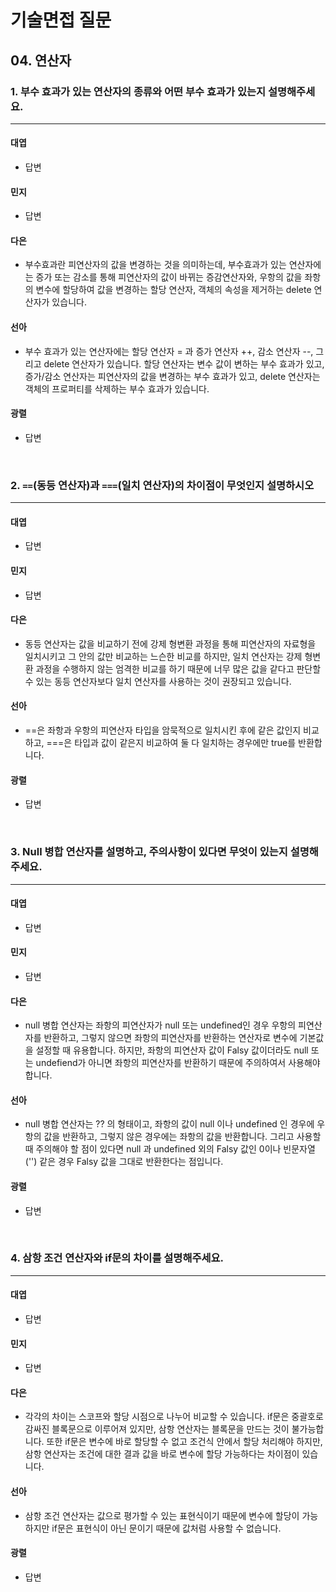 # 기술면접 질문

## 04. 연산자

### 1. 부수 효과가 있는 연산자의 종류와 어떤 부수 효과가 있는지 설명해주세요.

<hr>

#### 대엽

- 답변

#### 민지

- 답변

#### 다은

- 부수효과란 피연산자의 값을 변경하는 것을 의미하는데, 부수효과가 있는 연산자에는 증가 또는 감소를 통해 피연산자의 값이 바뀌는 증감연산자와, 우항의 값을 좌항의 변수에 할당하여 값을 변경하는 할당 연산자, 객체의 속성을 제거하는 delete 연산자가 있습니다.

#### 선아

- 부수 효과가 있는 연산자에는 할당 연산자 = 과 증가 연산자 ++, 감소 연산자 --, 그리고 delete 연산자가 있습니다. 할당 연산자는 변수 값이 변하는 부수 효과가 있고, 증가/감소 연산자는 피연산자의 값을 변경하는 부수 효과가 있고, delete 연산자는 객체의 프로퍼티를 삭제하는 부수 효과가 있습니다.

#### 광렬

- 답변

<br>

### 2. `==`(동등 연산자)과 `===`(일치 연산자)의 차이점이 무엇인지 설명하시오

<hr>

#### 대엽

- 답변

#### 민지

- 답변

#### 다은

- 동등 연산자는 값을 비교하기 전에 강제 형변환 과정을 통해 피연산자의 자료형을 일치시키고 그 안의 값만 비교하는 느슨한 비교를 하지만, 일치 연산자는 강제 형변환 과정을 수행하지 않는 엄격한 비교를 하기 때문에 너무 많은 값을 같다고 판단할 수 있는 동등 연산자보다 일치 연산자를 사용하는 것이 권장되고 있습니다.

#### 선아

- ==은 좌항과 우항의 피연산자 타입을 암묵적으로 일치시킨 후에 같은 값인지 비교하고, ===은 타입과 값이 같은지 비교하여 둘 다 일치하는 경우에만 true를 반환합니다.

#### 광렬

- 답변

<br>

### 3. Null 병합 연산자를 설명하고, 주의사항이 있다면 무엇이 있는지 설명해주세요.

<hr>

#### 대엽

- 답변

#### 민지

- 답변

#### 다은

- null 병합 연산자는 좌항의 피연산자가 null 또는 undefined인 경우 우항의 피연산자를 반환하고, 그렇지 않으면 좌항의 피연산자를 반환하는 연산자로 변수에 기본값을 설정할 때 유용합니다. 하지만, 좌항의 피연산자 값이 Falsy 값이더라도 null 또는 undefiend가 아니면 좌항의 피연산자를 반환하기 때문에 주의하여서 사용해야 합니다.

#### 선아

- null 병합 연산자는 ?? 의 형태이고, 좌항의 값이 null 이나 undefined 인 경우에 우항의 값을 반환하고, 그렇지 않은 경우에는 좌항의 값을 반환합니다. 그리고 사용할 때 주의해야 할 점이 있다면 null 과 undefined 외의 Falsy 값인 0이나 빈문자열('') 같은 경우 Falsy 값을 그대로 반환한다는 점입니다.

#### 광렬

- 답변

<br>

### 4. 삼항 조건 연산자와 if문의 차이를 설명해주세요.

<hr>

#### 대엽

- 답변

#### 민지

- 답변

#### 다은

- 각각의 차이는 스코프와 할당 시점으로 나누어 비교할 수 있습니다. if문은 중괄호로 감싸진 블록문으로 이루어져 있지만, 삼항 연산자는 블록문을 만드는 것이 불가능합니다. 또한 if문은 변수에 바로 할당할 수 없고 조건식 안에서 할당 처리해야 하지만, 삼항 연산자는 조건에 대한 결과 값을 바로 변수에 할당 가능하다는 차이점이 있습니다.

#### 선아

- 삼항 조건 연산자는 값으로 평가할 수 있는 표현식이기 때문에 변수에 할당이 가능하지만 if문은 표현식이 아닌 문이기 때문에 값처럼 사용할 수 없습니다.

#### 광렬

- 답변

